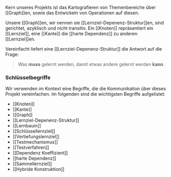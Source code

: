 Kern unseres Projekts ist das Kartografieren von Themenbereiche über [[Graph]]en, sowie das Entwickeln von Operationen auf diesen.

Unsere [[Graph]]en, wir nennen sie [[Lernziel-Depenenz-Struktur]]en, sind gerichtet, azyklisch und nicht transitiv.
Ein [[Knoten]] repräsentiert ein [[Lernziel]], eine [[Kante]] die [[harte Dependenz]] zu anderen [[Lernziel]]en.

Vereinfacht liefert eine [[Lernziel-Depenenz-Struktur]] die Antwort auf die Frage:

> Was **muss** gelernt werden, damit etwas andere gelernt werden **kann**.

### Schlüsselbegriffe

Wir verwenden im Kontext eine Begriffe, die die Kommunikation über dieses Projekt vereinfachen.
Im folgenden sind die wichtigsten Begriffe aufgelistet:

- [[Knoten]]
- [[Kante]]
- [[Graph]]
- [[Lernziel-Depenenz-Struktur]]
- [[Lernbaum]]
- [[Schlüssellernziel]]
- [[Vertiefungslernziel]]
- [[Testmechanismus]]
- [[Testverfahren]]
- [[Dependenz Koeffizient]]
- [[harte Dependenz]]
- [[Sammellernziel]]
- [[Hybride Konstruktion]]
